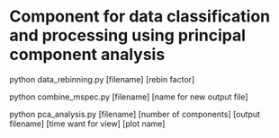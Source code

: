 # Component for data classification and processing using principal component analysis

python data_rebinning.py [filename] [rebin factor]

python combine_mspec.py [filename] [name for new output file]

python pca_analysis.py [filename] [number of components] [output filename] [time want for view] [plot name]



